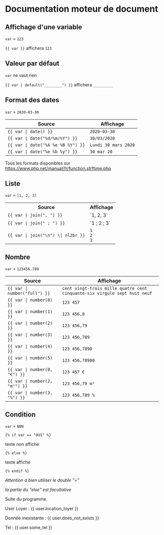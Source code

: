 # Documentation moteur de document
 
## Affichage d'une variable

`var` = `123`

`{{ var }}` affichera `123`

## Valeur par défaut

`var` ne vaut rien

`{{ var | default("________") }}` affichera `_________`

## Format des dates

`var` = `2020-03-30`

| Source                            | Affichage |
| ----------------------------------|----------------|
| `{{ var \| date() }}`              | `2020-03-30` |
| `{{ var \| date("%d/%m/%Y") }}`    | `30/03/2020` |
| `{{ var \| date("%A %e %B %Y") }}` | `Lundi 30 mars 2020` |
| `{{ var \| date("%e %b %y") }}`    | `30 mar 20` |

Tous les formats disponibles sur https://www.php.net/manual/fr/function.strftime.php

## Liste

`var` = `[1, 2, 3]`

<table>
<tr><th> Source </th><th> Affichage </th></tr>
<tr><td><code>{{ var | join(", ") }}</code>         </td><td>`1, 2, 3`    </td></tr> 
<tr><td><code>{{ var | join(" ; ") }}</code>   </td><td>`1 ; 2 ; 3`    </td></tr> 
<tr><td><code>{{ var | join("\n") \| nl2br }}</code></td><td><code>1
2
3
</code>
</td></tr>
</table>

## Nombre

`var` = `123456.789`

| Source                            | Affichage |
| ----------------------------------|----------------|
| `{{ var \| number("full") }}` | `cent vingt-trois mille quatre cent cinquante-six virgule sept huit neuf` | 
| `{{ var \| number(0) }}`      | `123 457` | 
| `{{ var \| number(1) }}`      | `123 456,8` | 
| `{{ var \| number(2) }}`      | `123 456,79` | 
| `{{ var \| number(3) }}`      | `123 456,789` | 
| `{{ var \| number(4) }}`      | `123 456,7890` | 
| `{{ var \| number(5) }}`      | `123 456,78900` | 
| `{{ var \| number(0, "€") }}`      | `123 457 €` | 
| `{{ var \| number(2, "m²") }}`      | `123 456,79 m²` | 
| `{{ var \| number(3, "%") }}`      | `123 456,789 %` | 

## Condition

`var` = `NON`

`{% if var == "OUI" %}`

texte non affiché

`{% else %}`

texte affiché

`{% endif %}`

*Attention à bien utiliser le double "="*

*la partie du "else" est facultative*

Suite du programme.

User
Loyer : {{ user.location_loyer }}

Donnée inexistante : {{ user.does_not_exists }}

Tel : {{ user.some_tel }}





